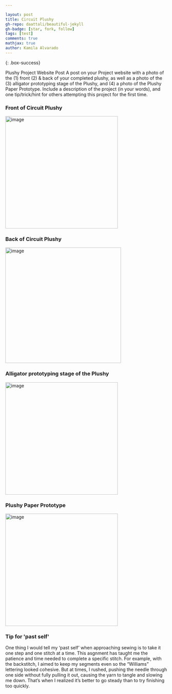 ```yaml
---

layout: post
title: Circuit Plushy
gh-repo: daattali/beautiful-jekyll
gh-badge: [star, fork, follow]
tags: [test]
comments: true
mathjax: true
author: Kamila Alvarado
---
```


{: .box-success}

Plushy Project Website Post
A post on your Project website with a photo of the (1) front (2) & back of your completed plushy, as well as a photo of the (3) alligator prototyping stage of the Plushy, and (4) a photo of the Plushy Paper Prototype. Include a description of the project (in your words), and one tip/trick/hint for others attempting this project for the first time.


### Front of Circuit Plushy
<img src="https://kamila-alvarado.github.io/assets/img/plushfrontactual.png" alt="image" width="350"/>

### Back of Circuit Plushy
<img src="https://kamila-alvarado.github.io/assets/img/backplushactual.png" alt="image" width="360"/>

### Alligator prototyping stage of the Plushy
<img src="https://kamila-alvarado.github.io/assets/img/backpic.png" alt="image" width="350"/>

### Plushy Paper Prototype
<img src="https://kamila-alvarado.github.io/assets/img/plushypaperprototype.png" alt="image" width="350"/>

### Tip for 'past self'

One thing I would tell my ‘past self’ when approaching sewing is to take it one step and one stitch at a time. This asgnment has taught me the patience and time needed to complete a specific stitch. For example, with the backstitch, I aimed to keep my segments even so the “Williams” lettering looked cohesive. But at times, I rushed, pushing the needle through one side without fully pulling it out, causing the yarn to tangle and slowing me down. That’s when I realized it’s better to go steady than to try finishing too quickly.

